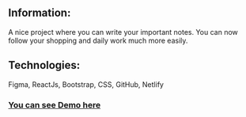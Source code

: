 ## Information:
A nice project where you can write your important notes. You can now follow your shopping and daily work much more easily.

## Technologies:
Figma, ReactJs, Bootstrap, CSS, GitHub, Netlify

### <a href="https://warningnotes.netlify.app/">You can see Demo here</a>
